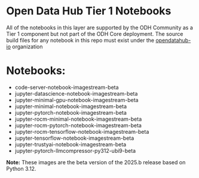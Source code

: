 Open Data Hub Tier 1 Notebooks
===

All of the notebooks in this layer are supported by the ODH Community as a Tier 1 component but not part of the ODH Core deployment.
The source build files for any notebook in this repo must exist under the [opendatahub-io](https://github.com/opendatahub-io) organization

Notebooks:
===
- code-server-notebook-imagestream-beta
- jupyter-datascience-notebook-imagestream-beta
- jupyter-minimal-gpu-notebook-imagestream-beta
- jupyter-minimal-notebook-imagestream-beta
- jupyter-pytorch-notebook-imagestream-beta
- jupyter-rocm-minimal-notebook-imagestream-beta
- jupyter-rocm-pytorch-notebook-imagestream-beta
- jupyter-rocm-tensorflow-notebook-imagestream-beta
- jupyter-tensorflow-notebook-imagestream-beta
- jupyter-trustyai-notebook-imagestream-beta
- jupyter-pytorch-llmcompressor-py312-ubi9-beta

**Note:** These images are the beta version of the 2025.b release based on Python 3.12.
